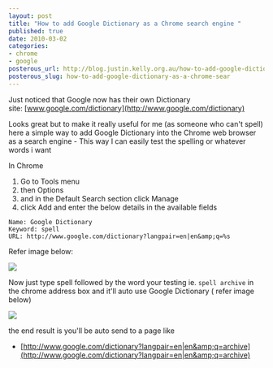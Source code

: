 ```yaml
--- 
layout: post
title: "How to add Google Dictionary as a Chrome search engine "
published: true
date: 2010-03-02
categories: 
- chrome
- google
posterous_url: http://blog.justin.kelly.org.au/how-to-add-google-dictionary-as-a-chrome-sear
posterous_slug: how-to-add-google-dictionary-as-a-chrome-sear
---
```

Just noticed that Google now has their own Dictionary site: [www.google.com/dictionary](http://www.google.com/dictionary)

Looks great but to make it really useful for me (as someone who can't spell) here a simple way to add 
Google Dictionary into the Chrome web browser as a search engine - This way I can easily test the spelling or whatever words i want

In Chrome 

1. Go to Tools menu
1. then Options
1. and in the Default Search section click Manage
1. click Add and enter the below details in the available fields

```
Name: Google Dictionary
Keyword: spell
URL: http://www.google.com/dictionary?langpair=en|en&amp;q=%s
```

Refer image below: 

![](http://i.minus.com/jpQVwu3m1JawY.jpg)

Now just type spell followed by the word your testing ie. `spell archive`
in the chrome address box and it&#39;ll auto use Google Dictionary ( refer image below)

![](http://i.minus.com/iNhPYTINpJmHE.png)

the end result is you'll be auto send to a page like

 * [http://www.google.com/dictionary?langpair=en|en&amp;q=archive](http://www.google.com/dictionary?langpair=en|en&amp;q=archive)
